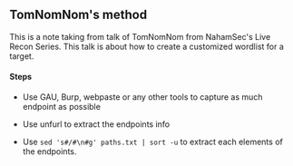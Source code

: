 ## TomNomNom's method

This is a note taking from talk of TomNomNom from NahamSec's Live Recon Series. This talk is about how to create a customized wordlist for a target.

#### Steps

- Use GAU, Burp, webpaste or any other tools to capture as much endpoint as possible

- Use unfurl to extract the endpoints info

- Use ```sed 's#/#\n#g' paths.txt | sort -u``` to extract each elements of the endpoints.

